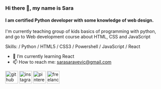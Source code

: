### Hi there 👋, my name is Sara
#### I am certified Python developer with some knowledge of web design.


I'm currently teaching group of kids basics of programming with python, and  go to Web development course about HTML, CSS and JavaScript

Skills: / Python / HTML5 / CSS3 / Powershell / JavaScript / React

- 🌱 I’m currently learning React
- 📫 How to reach me: sarasaravevic@gmail.com 


[<img src='https://cdn.jsdelivr.net/npm/simple-icons@3.0.1/icons/github.svg' alt='github' height='40'>](https://github.com/saracevicsara)  [<img src='https://cdn.jsdelivr.net/npm/simple-icons@3.0.1/icons/instagram.svg' alt='instagram' height='40'>](https://www.instagram.com/saracevicsaraa/)  [<img src='https://cdn.jsdelivr.net/npm/simple-icons@3.0.1/icons/pinterest.svg' alt='pinterest' height='40'>](https://pin.it/12GeHhq)  [<img src='https://cdn.jsdelivr.net/npm/simple-icons@3.0.1/icons/freelancer.svg' alt='freelancer' height='40'>](https://www.freelancer.com/u/sarasaracevic)  


